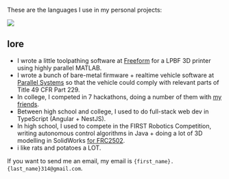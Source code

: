 These are the languages I use in my personal projects:

<img class="fit-picture" src="https://github-readme-stats.vercel.app/api/top-langs/?username=RitikMishra&layout=compact&exclude_repo=toastonly">

## lore
- I wrote a little toolpathing software at [Freeform](https://freeform.co) for a LPBF 3D printer using highly parallel MATLAB.
- I wrote a bunch of bare-metal firmware + realtime vehicle software at [Parallel Systems](https://moveparallel.com) so that the vehicle could comply with relevant parts of Title 49 CFR Part 229.
- In college, I competed in 7 hackathons, doing a number of them with [my friends](https://github.com/Minihacks).
- Between high school and college, I used to do full-stack web dev in TypeScript (Angular + NestJS).
- In high school, I used to compete in the FIRST Robotics Competition, writing autonomous control algorithms in Java + doing a lot of 3D modelling in SolidWorks [for FRC2502](https://github.com/Team-2502).
- i like rats and potatoes a LOT. 

If you want to send me an email, my email is `{first_name}.{last_name}314@gmail.com`.
